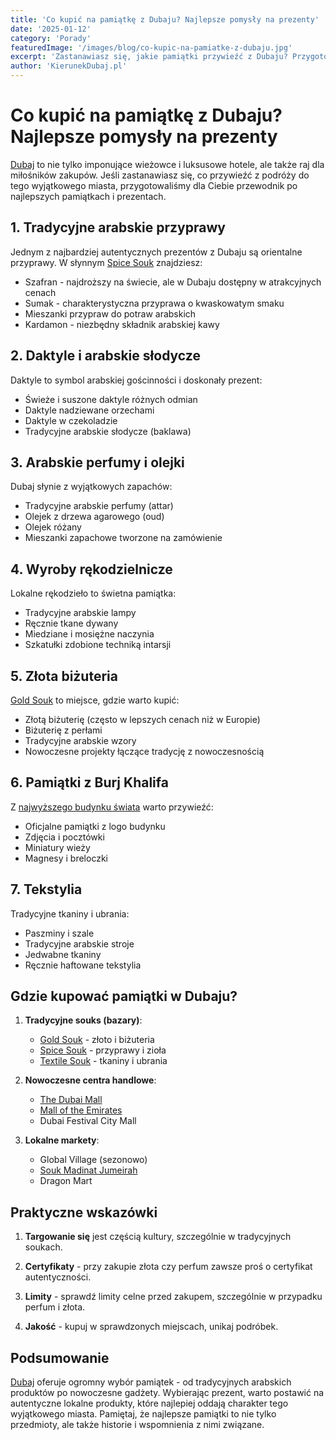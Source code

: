 ```yaml
---
title: 'Co kupić na pamiątkę z Dubaju? Najlepsze pomysły na prezenty'
date: '2025-01-12'
category: 'Porady'
featuredImage: '/images/blog/co-kupic-na-pamiatke-z-dubaju.jpg'
excerpt: 'Zastanawiasz się, jakie pamiątki przywieźć z Dubaju? Przygotowaliśmy przewodnik po najlepszych prezentach i pamiątkach, które warto kupić podczas wizyty w tym wyjątkowym mieście.'
author: 'KierunekDubaj.pl'
---
```


# Co kupić na pamiątkę z Dubaju? Najlepsze pomysły na prezenty

[Dubaj](/atrakcje) to nie tylko imponujące wieżowce i luksusowe hotele, ale także raj dla miłośników zakupów. Jeśli zastanawiasz się, co przywieźć z podróży do tego wyjątkowego miasta, przygotowaliśmy dla Ciebie przewodnik po najlepszych pamiątkach i prezentach.

## 1. Tradycyjne arabskie przyprawy

Jednym z najbardziej autentycznych prezentów z Dubaju są orientalne przyprawy. W słynnym [Spice Souk](/atrakcje/spice-souk) znajdziesz:
- Szafran - najdroższy na świecie, ale w Dubaju dostępny w atrakcyjnych cenach
- Sumak - charakterystyczna przyprawa o kwaskowatym smaku
- Mieszanki przypraw do potraw arabskich
- Kardamon - niezbędny składnik arabskiej kawy

## 2. Daktyle i arabskie słodycze

Daktyle to symbol arabskiej gościnności i doskonały prezent:
- Świeże i suszone daktyle różnych odmian
- Daktyle nadziewane orzechami
- Daktyle w czekoladzie
- Tradycyjne arabskie słodycze (baklawa)

## 3. Arabskie perfumy i olejki

Dubaj słynie z wyjątkowych zapachów:
- Tradycyjne arabskie perfumy (attar)
- Olejek z drzewa agarowego (oud)
- Olejek różany
- Mieszanki zapachowe tworzone na zamówienie

## 4. Wyroby rękodzielnicze

Lokalne rękodzieło to świetna pamiątka:
- Tradycyjne arabskie lampy
- Ręcznie tkane dywany
- Miedziane i mosiężne naczynia
- Szkatułki zdobione techniką intarsji

## 5. Złota biżuteria

[Gold Souk](/atrakcje/gold-souk) to miejsce, gdzie warto kupić:
- Złotą biżuterię (często w lepszych cenach niż w Europie)
- Biżuterię z perłami
- Tradycyjne arabskie wzory
- Nowoczesne projekty łączące tradycję z nowoczesnością

## 6. Pamiątki z Burj Khalifa

Z [najwyższego budynku świata](/atrakcje/burj-khalifa) warto przywieźć:
- Oficjalne pamiątki z logo budynku
- Zdjęcia i pocztówki
- Miniatury wieży
- Magnesy i breloczki

## 7. Tekstylia

Tradycyjne tkaniny i ubrania:
- Paszminy i szale
- Tradycyjne arabskie stroje
- Jedwabne tkaniny
- Ręcznie haftowane tekstylia

## Gdzie kupować pamiątki w Dubaju?

1. **Tradycyjne souks (bazary)**:
   - [Gold Souk](/atrakcje/gold-souk) - złoto i biżuteria
   - [Spice Souk](/atrakcje/spice-souk) - przyprawy i zioła
   - [Textile Souk](/atrakcje/textile-souk) - tkaniny i ubrania

2. **Nowoczesne centra handlowe**:
   - [The Dubai Mall](/atrakcje/dubai-mall)
   - [Mall of the Emirates](/atrakcje/mall-of-emirates)
   - Dubai Festival City Mall

3. **Lokalne markety**:
   - Global Village (sezonowo)
   - [Souk Madinat Jumeirah](/atrakcje/madinat-jumeirah)
   - Dragon Mart

## Praktyczne wskazówki

1. **Targowanie się** jest częścią kultury, szczególnie w tradycyjnych soukach.

2. **Certyfikaty** - przy zakupie złota czy perfum zawsze proś o certyfikat autentyczności.

3. **Limity** - sprawdź limity celne przed zakupem, szczególnie w przypadku perfum i złota.

4. **Jakość** - kupuj w sprawdzonych miejscach, unikaj podróbek.

## Podsumowanie

[Dubaj](/poznaj-dubaj) oferuje ogromny wybór pamiątek - od tradycyjnych arabskich produktów po nowoczesne gadżety. Wybierając prezent, warto postawić na autentyczne lokalne produkty, które najlepiej oddają charakter tego wyjątkowego miasta. Pamiętaj, że najlepsze pamiątki to nie tylko przedmioty, ale także historie i wspomnienia z nimi związane.
